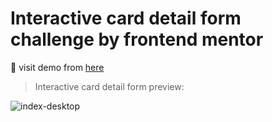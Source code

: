 # Interactive card detail form challenge by frontend mentor

:link: visit demo from [here](https://sytreacy.github.io/Interactive-card-details-form/)

> Interactive card detail form preview: 

![index-desktop](https://user-images.githubusercontent.com/82701495/209673351-7293cd6e-b90e-4553-88ec-8dbe1ac6047c.png)
